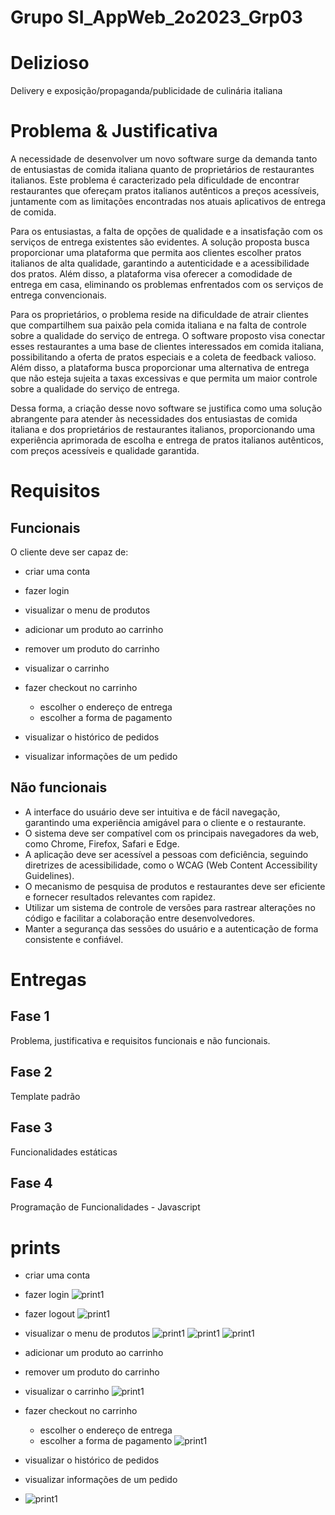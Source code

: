 # Grupo SI_AppWeb_2o2023_Grp03

# Delizioso

Delivery e exposição/propaganda/publicidade de culinária italiana

# Problema & Justificativa
A necessidade de desenvolver um novo software surge da demanda tanto de entusiastas de comida italiana quanto de proprietários de restaurantes italianos. Este problema é caracterizado pela dificuldade de encontrar restaurantes que ofereçam pratos italianos autênticos a preços acessíveis, juntamente com as limitações encontradas nos atuais aplicativos de entrega de comida.

Para os entusiastas, a falta de opções de qualidade e a insatisfação com os serviços de entrega existentes são evidentes. A solução proposta busca proporcionar uma plataforma que permita aos clientes escolher pratos italianos de alta qualidade, garantindo a autenticidade e a acessibilidade dos pratos. Além disso, a plataforma visa oferecer a comodidade de entrega em casa, eliminando os problemas enfrentados com os serviços de entrega convencionais.

Para os proprietários, o problema reside na dificuldade de atrair clientes que compartilhem sua paixão pela comida italiana e na falta de controle sobre a qualidade do serviço de entrega. O software proposto visa conectar esses restaurantes a uma base de clientes interessados em comida italiana, possibilitando a oferta de pratos especiais e a coleta de feedback valioso. Além disso, a plataforma busca proporcionar uma alternativa de entrega que não esteja sujeita a taxas excessivas e que permita um maior controle sobre a qualidade do serviço de entrega.

Dessa forma, a criação desse novo software se justifica como uma solução abrangente para atender às necessidades dos entusiastas de comida italiana e dos proprietários de restaurantes italianos, proporcionando uma experiência aprimorada de escolha e entrega de pratos italianos autênticos, com preços acessíveis e qualidade garantida.

# Requisitos
## Funcionais
O cliente deve ser capaz de: 
- criar uma conta
- fazer login

- visualizar o menu de produtos

- adicionar um produto ao carrinho
- remover um produto do carrinho

- visualizar o carrinho
- fazer checkout no carrinho
  - escolher o endereço de entrega
  - escolher a forma de pagamento

- visualizar o histórico de pedidos
- visualizar informações de um pedido

## Não funcionais
- A interface do usuário deve ser intuitiva e de fácil navegação, garantindo uma experiência amigável para o cliente e o restaurante.
- O sistema deve ser compatível com os principais navegadores da web, como Chrome, Firefox, Safari e Edge.
- A aplicação deve ser acessível a pessoas com deficiência, seguindo diretrizes de acessibilidade, como o WCAG (Web Content Accessibility Guidelines).
- O mecanismo de pesquisa de produtos e restaurantes deve ser eficiente e fornecer resultados relevantes com rapidez.
- Utilizar um sistema de controle de versões para rastrear alterações no código e facilitar a colaboração entre desenvolvedores.
- Manter a segurança das sessões do usuário e a autenticação de forma consistente e confiável.

# Entregas
## Fase 1
Problema, justificativa e requisitos funcionais e não funcionais.

## Fase 2
Template padrão

## Fase 3
Funcionalidades estáticas

## Fase 4 
Programação de Funcionalidades - Javascript

# prints
- criar uma conta
- fazer login
![print1](prints/1.png)

- fazer logout
![print1](prints/2.png)

- visualizar o menu de produtos
![print1](prints/3.png)
![print1](prints/4.png)
![print1](prints/5.png)

- adicionar um produto ao carrinho
- remover um produto do carrinho
- visualizar o carrinho
![print1](prints/6.png)

- fazer checkout no carrinho
  - escolher o endereço de entrega
  - escolher a forma de pagamento
![print1](prints/7.png)

- visualizar o histórico de pedidos
- visualizar informações de um pedido
- ![print1](prints/8.png)
